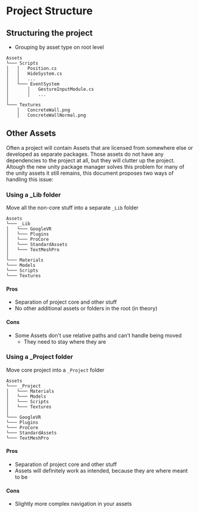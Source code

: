 # Project Structure

## Structuring the project

* Grouping by asset type on root level

```
Assets
└─── Scripts
│   │   Position.cs
│   │   HideSystem.cs
│   │   ...
│   └─── EventSystem
│       │   GestureInputModule.cs
│       │   ...
│   
└─── Textures
    │   ConcreteWall.png
    │   ConcreteWallNormal.png
```

## Other Assets
Often a project will contain Assets that are licensed from somewhere else or developed as separate packages. Those assets do not have any dependencies to the project at all, but they will clutter up the project. Altough the new unity package manager solves this problem for many of the unity assets it still remains, this document proposes two ways of handling this issue:

### Using a _Lib folder

Move all the non-core stuff into a separate `_Lib` folder

```
Assets
└─── _Lib
│   └─── GoogleVR
│   └─── Plugins
│   └─── ProCore
│   └─── StandardAssets
│   └─── TextMeshPro
│   
└─── Materials
└─── Models
└─── Scripts
└─── Textures
```

#### Pros
* Separation of project core and other stuff
* No other additional assets or folders in the root (in theory)

#### Cons
* Some Assets don't use relative paths and can't handle being moved
    * They need to stay where they are 


### Using a _Project folder

Move core project into a `_Project` folder

```
Assets
└─── _Project
│   └─── Materials
│   └─── Models
│   └─── Scripts
│   └─── Textures
│   
└─── GoogleVR
└─── Plugins
└─── ProCore
└─── StandardAssets
└─── TextMeshPro
```


#### Pros
* Separation of project core and other stuff
* Assets will definitely work as intended, because they are where meant to be

#### Cons
* Slightly more complex navigation in your assets
